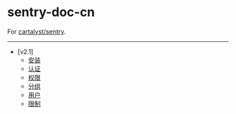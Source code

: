 sentry-doc-cn
=================

For [cartalyst/sentry](https://github.com/cartalyst/sentry).

---

- [v2.1]
  - [安装](/sentry-docs-2.1-cn/introduction/integration.md)
  - [认证](/sentry-docs-2.1-cn/usage/authentication.md)
  - [权限](/sentry-docs-2.1-cn/usage/permissions/index.md)
  - [分组](/sentry-docs-2.1-cn/usage/groups.md)
  - [用户](/sentry-docs-2.1-cn/usage/users.md)
  - [限制](/sentry-docs-2.1-cn/usage/throttling.md)












